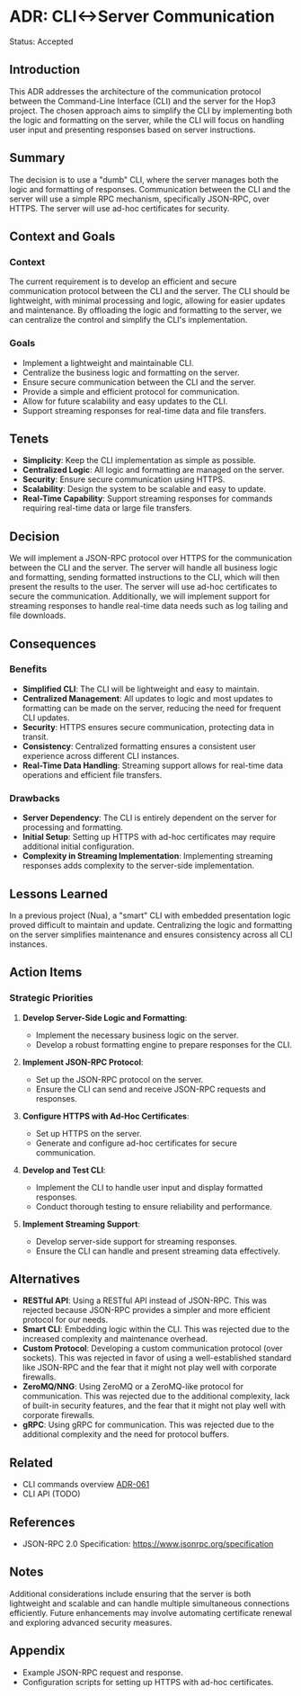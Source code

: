 # ADR: CLI\<->Server Communication

Status: Accepted

## Introduction

This ADR addresses the architecture of the communication protocol between the Command-Line Interface (CLI) and the server for the Hop3 project. The chosen approach aims to simplify the CLI by implementing both the logic and formatting on the server, while the CLI will focus on handling user input and presenting responses based on server instructions.

## Summary

The decision is to use a "dumb" CLI, where the server manages both the logic and formatting of responses. Communication between the CLI and the server will use a simple RPC mechanism, specifically JSON-RPC, over HTTPS. The server will use ad-hoc certificates for security.

## Context and Goals

### Context

The current requirement is to develop an efficient and secure communication protocol between the CLI and the server. The CLI should be lightweight, with minimal processing and logic, allowing for easier updates and maintenance. By offloading the logic and formatting to the server, we can centralize the control and simplify the CLI's implementation.

### Goals

- Implement a lightweight and maintainable CLI.
- Centralize the business logic and formatting on the server.
- Ensure secure communication between the CLI and the server.
- Provide a simple and efficient protocol for communication.
- Allow for future scalability and easy updates to the CLI.
- Support streaming responses for real-time data and file transfers.

## Tenets

- **Simplicity**: Keep the CLI implementation as simple as possible.
- **Centralized Logic**: All logic and formatting are managed on the server.
- **Security**: Ensure secure communication using HTTPS.
- **Scalability**: Design the system to be scalable and easy to update.
- **Real-Time Capability**: Support streaming responses for commands requiring real-time data or large file transfers.

## Decision

We will implement a JSON-RPC protocol over HTTPS for the communication between the CLI and the server. The server will handle all business logic and formatting, sending formatted instructions to the CLI, which will then present the results to the user. The server will use ad-hoc certificates to secure the communication. Additionally, we will implement support for streaming responses to handle real-time data needs such as log tailing and file downloads.

## Consequences

### Benefits

- **Simplified CLI**: The CLI will be lightweight and easy to maintain.
- **Centralized Management**: All updates to logic and most updates to formatting can be made on the server, reducing the need for frequent CLI updates.
- **Security**: HTTPS ensures secure communication, protecting data in transit.
- **Consistency**: Centralized formatting ensures a consistent user experience across different CLI instances.
- **Real-Time Data Handling**: Streaming support allows for real-time data operations and efficient file transfers.

### Drawbacks

- **Server Dependency**: The CLI is entirely dependent on the server for processing and formatting.
- **Initial Setup**: Setting up HTTPS with ad-hoc certificates may require additional initial configuration.
- **Complexity in Streaming Implementation**: Implementing streaming responses adds complexity to the server-side implementation.

## Lessons Learned

In a previous project (Nua), a "smart" CLI with embedded presentation logic proved difficult to maintain and update. Centralizing the logic and formatting on the server simplifies maintenance and ensures consistency across all CLI instances.

## Action Items

### Strategic Priorities

1. **Develop Server-Side Logic and Formatting**:

   - Implement the necessary business logic on the server.
   - Develop a robust formatting engine to prepare responses for the CLI.

1. **Implement JSON-RPC Protocol**:

   - Set up the JSON-RPC protocol on the server.
   - Ensure the CLI can send and receive JSON-RPC requests and responses.

1. **Configure HTTPS with Ad-Hoc Certificates**:

   - Set up HTTPS on the server.
   - Generate and configure ad-hoc certificates for secure communication.

1. **Develop and Test CLI**:

   - Implement the CLI to handle user input and display formatted responses.
   - Conduct thorough testing to ensure reliability and performance.

1. **Implement Streaming Support**:

   - Develop server-side support for streaming responses.
   - Ensure the CLI can handle and present streaming data effectively.

## Alternatives

- **RESTful API**: Using a RESTful API instead of JSON-RPC. This was rejected because JSON-RPC provides a simpler and more efficient protocol for our needs.
- **Smart CLI**: Embedding logic within the CLI. This was rejected due to the increased complexity and maintenance overhead.
- **Custom Protocol**: Developing a custom communication protocol (over sockets). This was rejected in favor of using a well-established standard like JSON-RPC and the fear that it might not play well with corporate firewalls.
- **ZeroMQ/NNG**: Using ZeroMQ or a ZeroMQ-like protocol for communication. This was rejected due to the additional complexity, lack of built-in security features, and the fear that it might not play well with corporate firewalls.
- **gRPC**: Using gRPC for communication. This was rejected due to the additional complexity and the need for protocol buffers.

## Related

- CLI commands overview [ADR-061](./061-cli-commands.md)
- CLI API (TODO)

## References

- JSON-RPC 2.0 Specification: https://www.jsonrpc.org/specification

## Notes

Additional considerations include ensuring that the server is both lightweight and scalable and can handle multiple simultaneous connections efficiently. Future enhancements may involve automating certificate renewal and exploring advanced security measures.

## Appendix

- Example JSON-RPC request and response.
- Configuration scripts for setting up HTTPS with ad-hoc certificates.

